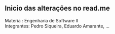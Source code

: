 ## Inicio das alterações no read.me

Materia : Engenharia de Software II </br>
Integrantes: Pedro Siqueira, Eduardo Amarante, ...